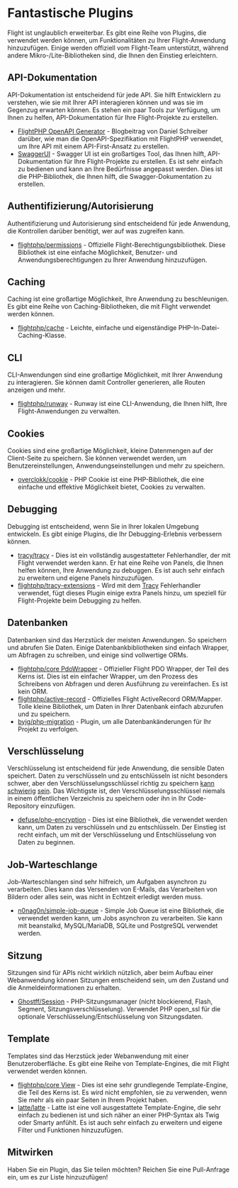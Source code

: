 # Fantastische Plugins

Flight ist unglaublich erweiterbar. Es gibt eine Reihe von Plugins, die verwendet werden können, um Funktionalitäten zu Ihrer Flight-Anwendung hinzuzufügen. Einige werden offiziell vom Flight-Team unterstützt, während andere Mikro-/Lite-Bibliotheken sind, die Ihnen den Einstieg erleichtern.

## API-Dokumentation

API-Dokumentation ist entscheidend für jede API. Sie hilft Entwicklern zu verstehen, wie sie mit Ihrer API interagieren können und was sie im Gegenzug erwarten können. Es stehen ein paar Tools zur Verfügung, um Ihnen zu helfen, API-Dokumentation für Ihre Flight-Projekte zu erstellen.

- [FlightPHP OpenAPI Generator](https://dev.to/danielsc/define-generate-and-implement-an-api-first-approach-with-openapi-generator-and-flightphp-1fb3) - Blogbeitrag von Daniel Schreiber darüber, wie man die OpenAPI-Spezifikation mit FlightPHP verwendet, um Ihre API mit einem API-First-Ansatz zu erstellen.
- [SwaggerUI](https://github.com/zircote/swagger-php) - Swagger UI ist ein großartiges Tool, das Ihnen hilft, API-Dokumentation für Ihre Flight-Projekte zu erstellen. Es ist sehr einfach zu bedienen und kann an Ihre Bedürfnisse angepasst werden. Dies ist die PHP-Bibliothek, die Ihnen hilft, die Swagger-Dokumentation zu erstellen.

## Authentifizierung/Autorisierung

Authentifizierung und Autorisierung sind entscheidend für jede Anwendung, die Kontrollen darüber benötigt, wer auf was zugreifen kann.

- [flightphp/permissions](/awesome-plugins/permissions) - Offizielle Flight-Berechtigungsbibliothek. Diese Bibliothek ist eine einfache Möglichkeit, Benutzer- und Anwendungsberechtigungen zu Ihrer Anwendung hinzuzufügen.

## Caching

Caching ist eine großartige Möglichkeit, Ihre Anwendung zu beschleunigen. Es gibt eine Reihe von Caching-Bibliotheken, die mit Flight verwendet werden können.

- [flightphp/cache](/awesome-plugins/php-file-cache) - Leichte, einfache und eigenständige PHP-In-Datei-Caching-Klasse.

## CLI

CLI-Anwendungen sind eine großartige Möglichkeit, mit Ihrer Anwendung zu interagieren. Sie können damit Controller generieren, alle Routen anzeigen und mehr.

- [flightphp/runway](/awesome-plugins/runway) - Runway ist eine CLI-Anwendung, die Ihnen hilft, Ihre Flight-Anwendungen zu verwalten.

## Cookies

Cookies sind eine großartige Möglichkeit, kleine Datenmengen auf der Client-Seite zu speichern. Sie können verwendet werden, um Benutzereinstellungen, Anwendungseinstellungen und mehr zu speichern.

- [overclokk/cookie](/awesome-plugins/php-cookie) - PHP Cookie ist eine PHP-Bibliothek, die eine einfache und effektive Möglichkeit bietet, Cookies zu verwalten.

## Debugging

Debugging ist entscheidend, wenn Sie in Ihrer lokalen Umgebung entwickeln. Es gibt einige Plugins, die Ihr Debugging-Erlebnis verbessern können.

- [tracy/tracy](/awesome-plugins/tracy) - Dies ist ein vollständig ausgestatteter Fehlerhandler, der mit Flight verwendet werden kann. Er hat eine Reihe von Panels, die Ihnen helfen können, Ihre Anwendung zu debuggen. Es ist auch sehr einfach zu erweitern und eigene Panels hinzuzufügen.
- [flightphp/tracy-extensions](/awesome-plugins/tracy-extensions) - Wird mit dem [Tracy](/awesome-plugins/tracy) Fehlerhandler verwendet, fügt dieses Plugin einige extra Panels hinzu, um speziell für Flight-Projekte beim Debugging zu helfen.

## Datenbanken

Datenbanken sind das Herzstück der meisten Anwendungen. So speichern und abrufen Sie Daten. Einige Datenbankbibliotheken sind einfach Wrapper, um Abfragen zu schreiben, und einige sind vollwertige ORMs.

- [flightphp/core PdoWrapper](/awesome-plugins/pdo-wrapper) - Offizieller Flight PDO Wrapper, der Teil des Kerns ist. Dies ist ein einfacher Wrapper, um den Prozess des Schreibens von Abfragen und deren Ausführung zu vereinfachen. Es ist kein ORM.
- [flightphp/active-record](/awesome-plugins/active-record) - Offizielles Flight ActiveRecord ORM/Mapper. Tolle kleine Bibliothek, um Daten in Ihrer Datenbank einfach abzurufen und zu speichern.
- [byjg/php-migration](/awesome-plugins/migrations) - Plugin, um alle Datenbankänderungen für Ihr Projekt zu verfolgen.

## Verschlüsselung

Verschlüsselung ist entscheidend für jede Anwendung, die sensible Daten speichert. Daten zu verschlüsseln und zu entschlüsseln ist nicht besonders schwer, aber den Verschlüsselungsschlüssel richtig zu speichern [kann](https://stackoverflow.com/questions/6767839/where-should-i-store-an-encryption-key-for-php#:~:text=Write%20a%20php%20config%20file%20and%20store%20it,folder%20is%20not%20accessible%20to%20the%20end%20user.) [schwierig](https://www.reddit.com/r/PHP/comments/luqsn/the_encryption_key_where_do_you_store_it/) [sein](https://security.stackexchange.com/questions/48047/location-to-store-an-encryption-key). Das Wichtigste ist, den Verschlüsselungsschlüssel niemals in einem öffentlichen Verzeichnis zu speichern oder ihn in Ihr Code-Repository einzufügen.

- [defuse/php-encryption](/awesome-plugins/php-encryption) - Dies ist eine Bibliothek, die verwendet werden kann, um Daten zu verschlüsseln und zu entschlüsseln. Der Einstieg ist recht einfach, um mit der Verschlüsselung und Entschlüsselung von Daten zu beginnen.

## Job-Warteschlange

Job-Warteschlangen sind sehr hilfreich, um Aufgaben asynchron zu verarbeiten. Dies kann das Versenden von E-Mails, das Verarbeiten von Bildern oder alles sein, was nicht in Echtzeit erledigt werden muss.

- [n0nag0n/simple-job-queue](/awesome-plugins/simple-job-queue) - Simple Job Queue ist eine Bibliothek, die verwendet werden kann, um Jobs asynchron zu verarbeiten. Sie kann mit beanstalkd, MySQL/MariaDB, SQLite und PostgreSQL verwendet werden.

## Sitzung

Sitzungen sind für APIs nicht wirklich nützlich, aber beim Aufbau einer Webanwendung können Sitzungen entscheidend sein, um den Zustand und die Anmeldeinformationen zu erhalten.

- [Ghostff/Session](/awesome-plugins/session) - PHP-Sitzungsmanager (nicht blockierend, Flash, Segment, Sitzungsverschlüsselung). Verwendet PHP open_ssl für die optionale Verschlüsselung/Entschlüsselung von Sitzungsdaten.

## Template

Templates sind das Herzstück jeder Webanwendung mit einer Benutzeroberfläche. Es gibt eine Reihe von Template-Engines, die mit Flight verwendet werden können.

- [flightphp/core View](/learn#views) - Dies ist eine sehr grundlegende Template-Engine, die Teil des Kerns ist. Es wird nicht empfohlen, sie zu verwenden, wenn Sie mehr als ein paar Seiten in Ihrem Projekt haben.
- [latte/latte](/awesome-plugins/latte) - Latte ist eine voll ausgestattete Template-Engine, die sehr einfach zu bedienen ist und sich näher an einer PHP-Syntax als Twig oder Smarty anfühlt. Es ist auch sehr einfach zu erweitern und eigene Filter und Funktionen hinzuzufügen.

## Mitwirken

Haben Sie ein Plugin, das Sie teilen möchten? Reichen Sie eine Pull-Anfrage ein, um es zur Liste hinzuzufügen!